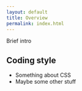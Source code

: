 ```yaml
---
layout: default
title: Overview
permalink: index.html
---
```


Brief intro

Coding style
------------------------------------------------------------------------------

- Something about CSS
- Maybe some other stuff